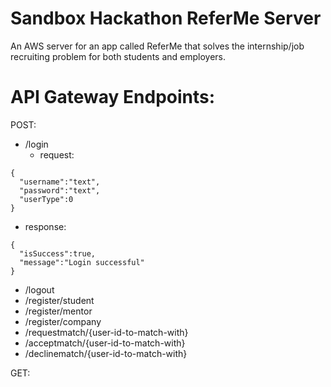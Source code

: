 # Sandbox Hackathon ReferMe Server
An AWS server for an app called ReferMe that solves the internship/job recruiting problem for both students and employers.

# API Gateway Endpoints:

POST:
* /login
   * request:
```
{
  "username":"text",
  "password":"text",
  "userType":0
}
```
* response:
```
{
  "isSuccess":true,
  "message":"Login successful"
}
```
* /logout
* /register/student
* /register/mentor
* /register/company
* /requestmatch/{user-id-to-match-with}
* /acceptmatch/{user-id-to-match-with}
* /declinematch/{user-id-to-match-with}

GET:

